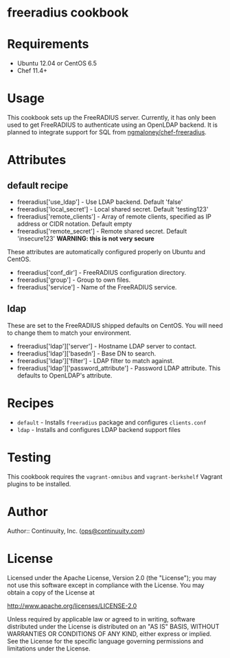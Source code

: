 # freeradius cookbook

# Requirements

* Ubuntu 12.04 or CentOS 6.5
* Chef 11.4+

# Usage

This cookbook sets up the FreeRADIUS server. Currently, it has only been used to get FreeRADIUS to authenticate using an OpenLDAP backend. It is planned to integrate support for SQL from [ngmaloney/chef-freeradius](https://github.com/ngmaloney/chef-freeradius).

# Attributes

## default recipe

* freeradius['use_ldap'] - Use LDAP backend. Default 'false'
* freeradius['local_secret'] - Local shared secret. Default 'testing123'
* freeradius['remote_clients'] - Array of remote clients, specified as IP address or CIDR notation. Default empty
* freeradius['remote_secret'] - Remote shared secret. Default 'insecure123' **WARNING: this is not very secure**

These attributes are automatically configured properly on Ubuntu and CentOS.

* freeradius['conf_dir'] - FreeRADIUS configuration directory.
* freeradius['group'] - Group to own files.
* freeradius['service'] - Name of the FreeRADIUS service.

## ldap

These are set to the FreeRADIUS shipped defaults on CentOS. You will need to change them to match your environment.

* freeradius['ldap']['server'] - Hostname LDAP server to contact.
* freeradius['ldap']['basedn'] - Base DN to search.
* freeradius['ldap']['filter'] - LDAP filter to match against.
* freeradius['ldap']['password_attribute'] - Password LDAP attribute. This defaults to OpenLDAP's attribute.

# Recipes

* `default` - Installs `freeradius` package and configures `clients.conf`
* `ldap` - Installs and configures LDAP backend support files

# Testing

This cookbook requires the `vagrant-omnibus` and `vagrant-berkshelf` Vagrant plugins to be installed.

# Author

Author:: Continuuity, Inc. (<ops@continuuity.com>)

# License

Licensed under the Apache License, Version 2.0 (the "License"); you may not use this software except in compliance with the License. You may obtain a copy of the License at

http://www.apache.org/licenses/LICENSE-2.0

Unless required by applicable law or agreed to in writing, software distributed under the License is distributed on an "AS IS" BASIS, WITHOUT WARRANTIES OR CONDITIONS OF ANY KIND, either express or implied. See the License for the specific language governing permissions and limitations under the License.
